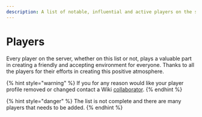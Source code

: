 ```yaml
---
description: A list of notable, influential and active players on the server.
---
```


# Players

Every player on the server, whether on this list or not, plays a valuable part in creating a friendly and accepting environment for everyone. Thanks to all the players for their efforts in creating this positive atmosphere.

{% hint style="warning" %}
If you for any reason would like your player profile removed or changed contact a Wiki [collaborator](../../../general-information/rules-and-moderation/personnel-list/#writers).
{% endhint %}

{% hint style="danger" %}
The list is not complete and there are many players that needs to be added.
{% endhint %}
